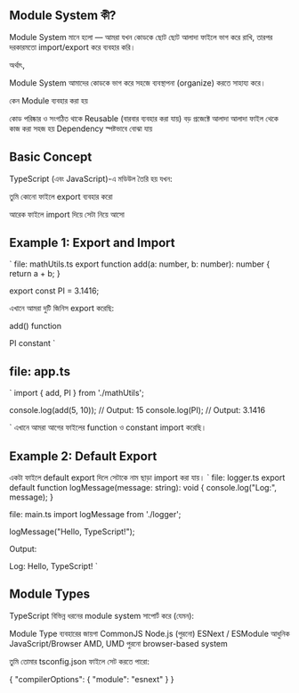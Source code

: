 ## Module System কী?

 Module System মানে হলো —
আমরা যখন কোডকে ছোট ছোট আলাদা ফাইলে ভাগ করে রাখি,
তারপর দরকারমতো import/export করে ব্যবহার করি।

অর্থাৎ,

Module System আমাদের কোডকে ভাগ করে সহজে ব্যবস্থাপনা (organize) করতে সাহায্য করে।

 কেন Module ব্যবহার করা হয়

কোড পরিষ্কার ও সংগঠিত থাকে
 Reusable (বারবার ব্যবহার করা যায়)
বড় প্রজেক্টে আলাদা আলাদা ফাইল থেকে কাজ করা সহজ হয়
 Dependency স্পষ্টভাবে বোঝা যায়

## Basic Concept

TypeScript (এবং JavaScript)-এ মডিউল তৈরি হয় যখন:

তুমি কোনো ফাইলে export ব্যবহার করো

আরেক ফাইলে import দিয়ে সেটা নিয়ে আসো

##  Example 1: Export and Import
`
file: mathUtils.ts
export function add(a: number, b: number): number {
  return a + b;
}

export const PI = 3.1416;


 এখানে আমরা দুটি জিনিস export করেছি:

add() function

PI constant
`
## file: app.ts
`
import { add, PI } from './mathUtils';

console.log(add(5, 10)); // Output: 15
console.log(PI);         // Output: 3.1416

`
এখানে আমরা আগের ফাইলের function ও constant import করেছি।
## Example 2: Default Export

একটা ফাইলে default export দিলে সেটাকে নাম ছাড়া import করা যায়।
`
 file: logger.ts
export default function logMessage(message: string): void {
  console.log("Log:", message);
}

file: main.ts
import logMessage from './logger';

logMessage("Hello, TypeScript!");


 Output:

Log: Hello, TypeScript!
`
## Module Types

TypeScript বিভিন্ন ধরনের module system সাপোর্ট করে (যেমন):

Module Type	ব্যবহারের জায়গা
CommonJS	Node.js (পুরনো)
ESNext / ESModule	আধুনিক JavaScript/Browser
AMD, UMD	পুরনো browser-based system

তুমি তোমার tsconfig.json ফাইলে সেট করতে পারো:

{
  "compilerOptions": {
    "module": "esnext"
  }
}
